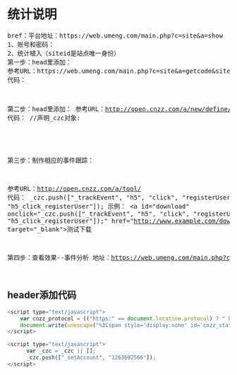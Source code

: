 # 统计说明

<pre>
bref：平台地址：https://web.umeng.com/main.php?c=site&a=show
1、账号和密码： 
2、统计植入（siteid是站点唯一身份）
第一步：head里添加：
参考URL：https://web.umeng.com/main.php?c=site&a=getcode&siteid=1263692566
代码：
<script type="text/javascript">var cnzz_protocol = (("https:" == document.location.protocol) ? " https://" : " http://");document.write(unescape("%3Cspan id='cnzz_stat_icon_1263692566'%3E%3C/span%3E%3Cscript src='" + cnzz_protocol + "s13.cnzz.com/z_stat.php%3Fid%3D1263692566' type='text/javascript'%3E%3C/script%3E"));</script>

第二步：head里添加：
参考URL：http://open.cnzz.com/a/new/define/
代码：
//声明_czc对象:
<script>
var _czc = _czc || [];
//绑定siteid，请用您的siteid替换下方"XXXXXXXX"部分
_czc.push(["_setAccount", "1263692566"]);
</script>
第三步：制作相应的事件跟踪：

参考URL：http://open.cnzz.com/a/tool/
代码：
_czc.push(["_trackEvent", "h5", "click", "registerUser", 1, "h5_click_registerUser"]);
示例：
<a id="download" onclick="_czc.push(["_trackEvent", "h5", "click", "registerUser", 1, "h5_click_registerUser"]);" 
href="http://www.example.com/download/ttpsetup.exe" target="_blank">测试下载</a>

第四步：查看效果--事件分析
地址：https://web.umeng.com/main.php?c=eanalysis&a=frame&siteid=1263692566#!/1503461423914/eanalysis/category/1/1263692566/2017-08-23/2017-08-23

</pre>

## header添加代码

```js
<script type="text/javascript">
    var cnzz_protocol = (("https:" == document.location.protocol) ? " https://" : " http://");
    document.write(unescape("%3Cspan style='display:none' id='cnzz_stat_icon_1263692566'%3E%3C/span%3E%3Cscript src='" + cnzz_protocol + "s13.cnzz.com/z_stat.php%3Fid%3D1263692566' type='text/javascript'%3E%3C/script%3E"));
</script>

<script type="text/javascript">
      var _czc = _czc || [];
      _czc.push(["_setAccount", "1263692566"]);
</script>
```